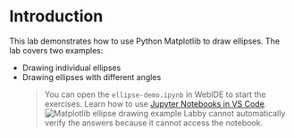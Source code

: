 # Introduction

This lab demonstrates how to use Python Matplotlib to draw ellipses. The lab covers two examples:

- Drawing individual ellipses
- Drawing ellipses with different angles
  > You can open the `ellipse-demo.ipynb` in WebIDE to start the exercises. Learn how to use [Jupyter Notebooks in VS Code](https://code.visualstudio.com/docs/datascience/jupyter-notebooks).
  > ![Matplotlib ellipse drawing example](https://file.labex.io/upload/u/1991/fzLMg1oHuQrI.png)
  > Labby cannot automatically verify the answers because it cannot access the notebook.
